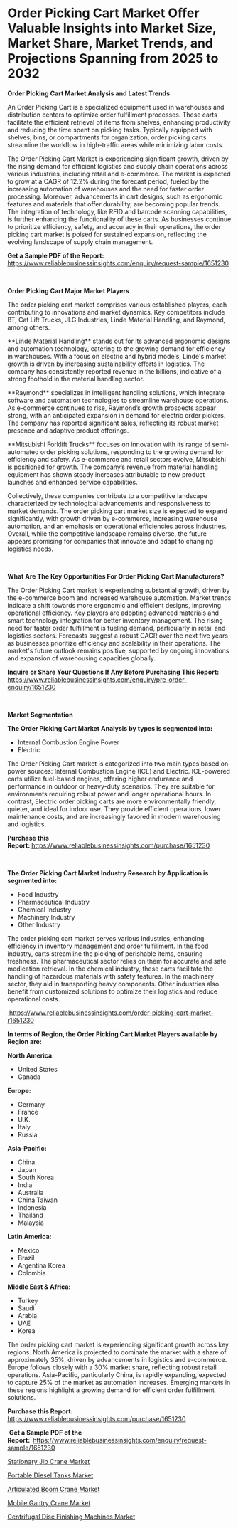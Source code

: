 <p><h1>Order Picking Cart Market Offer Valuable Insights into Market Size, Market Share, Market Trends, and Projections Spanning from 2025 to 2032</h1></p><p><strong>Order Picking Cart Market Analysis and Latest Trends</strong></p>
<p><p>An Order Picking Cart is a specialized equipment used in warehouses and distribution centers to optimize order fulfillment processes. These carts facilitate the efficient retrieval of items from shelves, enhancing productivity and reducing the time spent on picking tasks. Typically equipped with shelves, bins, or compartments for organization, order picking carts streamline the workflow in high-traffic areas while minimizing labor costs.</p><p>The Order Picking Cart Market is experiencing significant growth, driven by the rising demand for efficient logistics and supply chain operations across various industries, including retail and e-commerce. The market is expected to grow at a CAGR of 12.2% during the forecast period, fueled by the increasing automation of warehouses and the need for faster order processing. Moreover, advancements in cart designs, such as ergonomic features and materials that offer durability, are becoming popular trends. The integration of technology, like RFID and barcode scanning capabilities, is further enhancing the functionality of these carts. As businesses continue to prioritize efficiency, safety, and accuracy in their operations, the order picking cart market is poised for sustained expansion, reflecting the evolving landscape of supply chain management.</p></p>
<p><strong>Get a Sample PDF of the Report:&nbsp;</strong> <a href="https://www.reliablebusinessinsights.com/enquiry/request-sample/1651230?utm_campaign=1106&utm_medium=2&utm_source=Github&utm_content=ia&utm_term=17022025&utm_id=order-picking-cart">https://www.reliablebusinessinsights.com/enquiry/request-sample/1651230</a></p>
<p>&nbsp;</p>
<p><strong>Order Picking Cart Major Market Players</strong></p>
<p><p>The order picking cart market comprises various established players, each contributing to innovations and market dynamics. Key competitors include BT, Cat Lift Trucks, JLG Industries, Linde Material Handling, and Raymond, among others. </p><p>**Linde Material Handling** stands out for its advanced ergonomic designs and automation technology, catering to the growing demand for efficiency in warehouses. With a focus on electric and hybrid models, Linde's market growth is driven by increasing sustainability efforts in logistics. The company has consistently reported revenue in the billions, indicative of a strong foothold in the material handling sector.</p><p>**Raymond** specializes in intelligent handling solutions, which integrate software and automation technologies to streamline warehouse operations. As e-commerce continues to rise, Raymond’s growth prospects appear strong, with an anticipated expansion in demand for electric order pickers. The company has reported significant sales, reflecting its robust market presence and adaptive product offerings.</p><p>**Mitsubishi Forklift Trucks** focuses on innovation with its range of semi-automated order picking solutions, responding to the growing demand for efficiency and safety. As e-commerce and retail sectors evolve, Mitsubishi is positioned for growth. The company’s revenue from material handling equipment has shown steady increases attributable to new product launches and enhanced service capabilities.</p><p>Collectively, these companies contribute to a competitive landscape characterized by technological advancements and responsiveness to market demands. The order picking cart market size is expected to expand significantly, with growth driven by e-commerce, increasing warehouse automation, and an emphasis on operational efficiencies across industries. Overall, while the competitive landscape remains diverse, the future appears promising for companies that innovate and adapt to changing logistics needs.</p></p>
<p>&nbsp;</p>
<p><strong>What Are The Key Opportunities For Order Picking Cart Manufacturers?</strong></p>
<p><p>The Order Picking Cart market is experiencing substantial growth, driven by the e-commerce boom and increased warehouse automation. Market trends indicate a shift towards more ergonomic and efficient designs, improving operational efficiency. Key players are adopting advanced materials and smart technology integration for better inventory management. The rising need for faster order fulfillment is fueling demand, particularly in retail and logistics sectors. Forecasts suggest a robust CAGR over the next five years as businesses prioritize efficiency and scalability in their operations. The market's future outlook remains positive, supported by ongoing innovations and expansion of warehousing capacities globally.</p></p>
<p><strong>Inquire or Share Your Questions If Any Before Purchasing This Report:</strong> <a href="https://www.reliablebusinessinsights.com/enquiry/pre-order-enquiry/1651230?utm_campaign=1106&utm_medium=2&utm_source=Github&utm_content=ia&utm_term=17022025&utm_id=order-picking-cart">https://www.reliablebusinessinsights.com/enquiry/pre-order-enquiry/1651230</a></p>
<p>&nbsp;</p>
<p><strong>Market Segmentation</strong></p>
<p><strong>The Order Picking Cart Market Analysis by types is segmented into:</strong></p>
<p><ul><li>Internal Combustion Engine Power</li><li>Electric</li></ul></p>
<p><p>The Order Picking Cart market is categorized into two main types based on power sources: Internal Combustion Engine (ICE) and Electric. ICE-powered carts utilize fuel-based engines, offering higher endurance and performance in outdoor or heavy-duty scenarios. They are suitable for environments requiring robust power and longer operational hours. In contrast, Electric order picking carts are more environmentally friendly, quieter, and ideal for indoor use. They provide efficient operations, lower maintenance costs, and are increasingly favored in modern warehousing and logistics.</p></p>
<p><strong>Purchase this Report:&nbsp;</strong><a href="https://www.reliablebusinessinsights.com/purchase/1651230?utm_campaign=1106&utm_medium=2&utm_source=Github&utm_content=ia&utm_term=17022025&utm_id=order-picking-cart">https://www.reliablebusinessinsights.com/purchase/1651230</a></p>
<p>&nbsp;</p>
<p><strong>The Order Picking Cart Market Industry Research by Application is segmented into:</strong></p>
<p><ul><li>Food Industry</li><li>Pharmaceutical Industry</li><li>Chemical Industry</li><li>Machinery Industry</li><li>Other Industry</li></ul></p>
<p><p>The order picking cart market serves various industries, enhancing efficiency in inventory management and order fulfillment. In the food industry, carts streamline the picking of perishable items, ensuring freshness. The pharmaceutical sector relies on them for accurate and safe medication retrieval. In the chemical industry, these carts facilitate the handling of hazardous materials with safety features. In the machinery sector, they aid in transporting heavy components. Other industries also benefit from customized solutions to optimize their logistics and reduce operational costs.</p></p>
<p><a href="https://www.reliablebusinessinsights.com/order-picking-cart-market-r1651230?utm_campaign=1106&utm_medium=2&utm_source=Github&utm_content=ia&utm_term=17022025&utm_id=order-picking-cart">&nbsp;https://www.reliablebusinessinsights.com/order-picking-cart-market-r1651230</a></p>
<p><strong>In terms of Region, the Order Picking Cart Market Players available by Region are:</strong></p>
<p>
    <p> <strong> North America: </strong>
        <ul>
            <li>United States</li>
            <li>Canada</li>
        </ul>
        </p> 
    <p> <strong> Europe: </strong>
        <ul>
            <li>Germany</li>
            <li>France</li>
            <li>U.K.</li>
            <li>Italy</li>
            <li>Russia</li>
        </ul>
        </p> 
    <p> <strong> Asia-Pacific: </strong>
        <ul>
            <li>China</li>
            <li>Japan</li>
            <li>South Korea</li>
            <li>India</li>
            <li>Australia</li>
            <li>China Taiwan</li>
            <li>Indonesia</li>
            <li>Thailand</li>
            <li>Malaysia</li>
        </ul>
        </p> 
    <p> <strong> Latin America: </strong>
        <ul>
            <li>Mexico</li>
            <li>Brazil</li>
            <li>Argentina Korea</li>
            <li>Colombia</li>
        </ul>
        </p> 
    <p> <strong> Middle East & Africa: </strong>
        <ul>
            <li>Turkey</li>
            <li>Saudi</li>
            <li>Arabia</li>
            <li>UAE</li>
            <li>Korea</li>
        </ul>
    </p>
    </p>
<p><p>The order picking cart market is experiencing significant growth across key regions. North America is projected to dominate the market with a share of approximately 35%, driven by advancements in logistics and e-commerce. Europe follows closely with a 30% market share, reflecting robust retail operations. Asia-Pacific, particularly China, is rapidly expanding, expected to capture 25% of the market as automation increases. Emerging markets in these regions highlight a growing demand for efficient order fulfillment solutions.</p></p>
<p><strong>Purchase this Report: </strong><a href="https://www.reliablebusinessinsights.com/purchase/1651230?utm_campaign=1106&utm_medium=2&utm_source=Github&utm_content=ia&utm_term=17022025&utm_id=order-picking-cart">https://www.reliablebusinessinsights.com/purchase/1651230</a></p>
<p>&nbsp;<strong>Get a Sample PDF of the Report:&nbsp;&nbsp;</strong><a href="https://www.reliablebusinessinsights.com/enquiry/request-sample/1651230?utm_campaign=1106&utm_medium=2&utm_source=Github&utm_content=ia&utm_term=17022025&utm_id=order-picking-cart">https://www.reliablebusinessinsights.com/enquiry/request-sample/1651230</a></p>
<p><strong></strong></p>
<p><p><a href="https://github.com/jhamygunler/Market-Research-Report-List-1/blob/main/stationary-jib-crane-market.md?utm_campaign=1106&utm_medium=2&utm_source=Github&utm_content=ia&utm_term=17022025&utm_id=order-picking-cart">Stationary Jib Crane Market</a></p><p><a href="https://github.com/penecorodz74/Market-Research-Report-List-1/blob/main/portable-diesel-tanks-market.md?utm_campaign=1106&utm_medium=2&utm_source=Github&utm_content=ia&utm_term=17022025&utm_id=order-picking-cart">Portable Diesel Tanks Market</a></p><p><a href="https://github.com/ivetasyizhi/Market-Research-Report-List-1/blob/main/articulated-boom-crane-market.md?utm_campaign=1106&utm_medium=2&utm_source=Github&utm_content=ia&utm_term=17022025&utm_id=order-picking-cart">Articulated Boom Crane Market</a></p><p><a href="https://github.com/vigoseiler/Market-Research-Report-List-1/blob/main/mobile-gantry-crane-market.md?utm_campaign=1106&utm_medium=2&utm_source=Github&utm_content=ia&utm_term=17022025&utm_id=order-picking-cart">Mobile Gantry Crane Market</a></p><p><a href="https://github.com/boysabotzoc/Market-Research-Report-List-1/blob/main/centrifugal-disc-finishing-machines-market.md?utm_campaign=1106&utm_medium=2&utm_source=Github&utm_content=ia&utm_term=17022025&utm_id=order-picking-cart">Centrifugal Disc Finishing Machines Market</a></p></p>